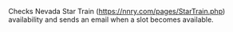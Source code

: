 Checks Nevada Star Train (https://nnry.com/pages/StarTrain.php) availability and sends an email when a slot becomes available.
